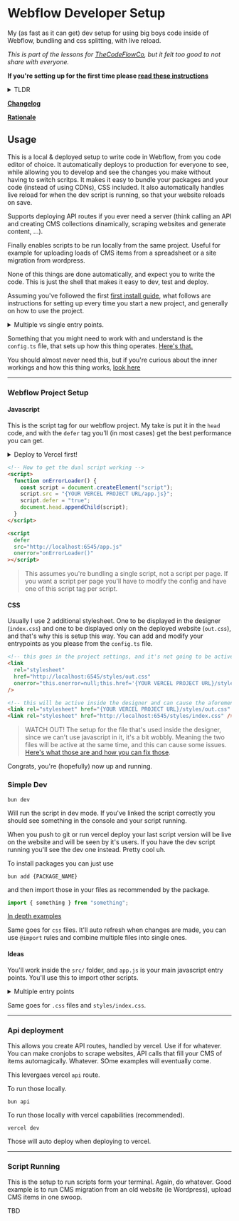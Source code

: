 # Webflow Developer Setup

My (as fast as it can get) dev setup for using big boys code inside of Webflow, bundling and css splitting, with live reload.

_This is part of the lessons for [TheCodeFlowCo](https://www.thecodeflow.co/), but it felt too good to not share with everyone._

**If you're setting up for the first time please [read these instructions](./docs/setup.md)**

<details>

<summary> TLDR </summary>

```shell
# create folder for your new project
mkdir {PROJECT_NAME}
# get into that folder
cd {PROJECT_NAME}
# clone this repo inside your folder
degit vallafederico/...
# install all base packages
bun install
# start the dev server
bun dev
```

</details>

**[Changelog](./docs/changelog.md)**

**[Rationale](./docs/rationale.md)**

## Usage

This is a local & deployed setup to write code in Webflow, from you code editor of choice. It automatically deploys to production for everyone to see, while allowing you to develop and see the changes you make without having to switch scritps. It makes it easy to bundle your packages and your code (instead of using CDNs), CSS included.
It also automatically handles live reload for when the dev script is running, so that your website reloads on save.

Supports deploying API routes if you ever need a server (think calling an API and creating CMS collections dinamically, scraping websites and generate content, ...).

Finally enables scripts to be run locally from the same project. Useful for example for uploading loads of CMS items from a spreadsheet or a site migration from wordpress.

None of this things are done automatically, and expect you to write the code. This is just the shell that makes it easy to dev, test and deploy.

Assuming you've followed the first [first install guide](./docs/setup.md), what follows are instructions for setting up every time you start a new project, and generally on how to use the project.

<details>

<summary> Multiple vs single entry points. </summary>
This guide is focussed on the way I work, with a single entry point. I do this since I'm most of the time either doing a single page or using page transitions, so I want all my js and css to live in a single source.

If this doesn't fit your needs, [here's some pointers on how to use with multiple entry points](./docs/multiple-entry-points.md).

</details>

Something that you might need to work with and understand is the `config.ts` file, that sets up how this thing operates. [Here's that.](./docs/config.md)

You should almost never need this, but if you're curious about the inner workings and how this thing works, [look here](./docs/bin.md)

---

### Webflow Project Setup

#### Javascript

This is the script tag for our webflow project. My take is put it in the `head` code, and with the `defer` tag you'll (in most cases) get the best performance you can get.

<details>

<summary> Deploy to Vercel first! </summary>
To leverage CI/CD you'll have to deploy the website to vercel before going through this first section. Do it either via cli or by linking the project through the Vercel interface.

</details>

```html
<!-- How to get the dual script working -->
<script>
  function onErrorLoader() {
    const script = document.createElement("script");
    script.src = "{YOUR VERCEL PROJECT URL/app.js}";
    script.defer = "true";
    document.head.appendChild(script);
  }
</script>

<script
  defer
  src="http://localhost:6545/app.js"
  onerror="onErrorLoader()"
></script>
```

> This assumes you're bundling a single script, not a script per page. If you want a script per page you'll have to modify the config and have one of this script tag per script.

#### CSS

Usually I use 2 additional stylesheet. One to be displayed in the designer (`index.css`) and one to be displayed only on the deployed website (`out.css`), and that's why this is setup this way. You can add and modify your entrypoints as you please from the `config.ts` file.

```html
<!-- this goes in the project settings, and it's not going to be active inside the designer -->
<link
  rel="stylesheet"
  href="http://localhost:6545/styles/out.css"
  onerror="this.onerror=null;this.href='{YOUR VERCEL PROJECT URL}/styles/out.css'"
/>

<!-- this will be active inside the designer and can cause the aforementioned issues. suggestion is to put it inside a code embed made into a component -->
<link rel="stylesheet" href="{YOUR VERCEL PROJECT URL}/styles/out.css" />
<link rel="stylesheet" href="http://localhost:6545/styles/index.css" />
```

> WATCH OUT! The setup for the file that's used inside the designer, since we can't use javascript in it, it's a bit wobbly. Meaning the two files will be active at the same time, and this can cause some issues. [Here's what those are and how you can fix those](./docs/css-issues.md).

Congrats, you're (hopefully) now up and running.

### Simple Dev

```shell
bun dev
```

Will run the script in dev mode. If you've linked the script correctly you should see something in the console and your script running.

When you push to git or run vercel deploy your last script version will be live on the website and will be seen by it's users. If you have the dev script running you'll see the dev one instead.
Pretty cool uh.

To install packages you can just use

```shell
bun add {PACKAGE_NAME}
```

and then import those in your files as recommended by the package.

```javascript
import { something } from "something";
```

[In depth examples](./docs/javascript.md)

Same goes for `css` files. It'll auto refresh when changes are made, you can use `@import` rules and combine multiple files into single ones.

#### Ideas

You'll work inside the `src/` folder, and `app.js` is your main javascript entry points. You'll use this to import other scripts.

<details>

<summary> Multiple entry points </summary>
If you'll use multiple files as entry point (ie one per page), after you've modified the config for that, you might want to rename your entry points accordingly (`home.js`, `about.js`, ...).

Same things for CSS.

You'll want to modify those in the `bin/config.ts`.

</details>

Same goes for `.css` files and `styles/index.css`.

---

### Api deployment

This allows you create API routes, handled by vercel. Use if for whatever. You can make cronjobs to scrape websites, API calls that fill your CMS of items automagically. Whatever. SOme examples will eventually come.

This levergaes vercel `api` route.

To run those locally.

```shell
bun api
```

To run those locally with vercel capabilities (recommended).

```shell
vercel dev
```

Those will auto deploy when deploying to vercel.

---

### Script Running

This is the setup to run scripts form your terminal. Again, do whatever. Good example is to run CMS migration from an old website (ie Wordpress), upload CMS items in one swoop.

TBD
